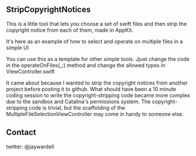 ## StripCopyrightNotices

This is a little tool that lets you choose a set of swift files and then strip the copyright notice from each of them, made in AppKit.

It's here as an example of how to select and operate on multiple files in a simple UI

You can use this as a template for other simple tools. Jjust change the code in the  operateOnFiles(_:) method and change the allowed types in ViewController.swift

It came about because I wanted to strip the copyright notices from another project before posting it to github.  What should have been a 10 minute coding session to write the copyright-stripping code became more complex due to the sandbox and Catalina's permissions system.  The copyright-stripping code is trivial, but the scaffolding of the MultipleFileSelectionViewController may come in handy to someone else.

## Contact

twitter: @jaywardell

